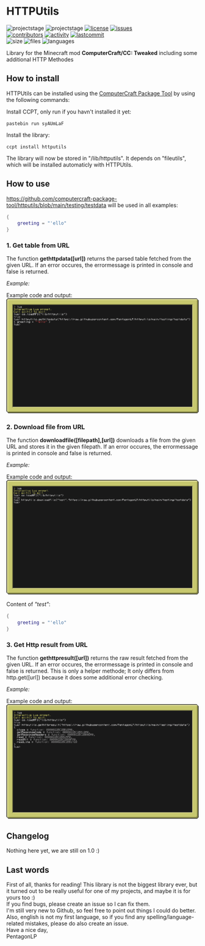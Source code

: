 # HTTPUtils
![projectstage](https://img.shields.io/badge/project%20stage-alpha-yellow)
![projectstage](https://img.shields.io/badge/version-1.0-yellow)
[![license](https://img.shields.io/github/license/computercraft-package-tool/httputils)](https://github.com/computercraft-package-tool/httputils/blob/main/LICENSE)
[![issues](https://img.shields.io/github/issues/computercraft-package-tool/httputils)](https://github.com/computercraft-package-tool/httputils/issues)<br>
[![contributors](https://img.shields.io/github/contributors/computercraft-package-tool/httputils)](https://github.com/computercraft-package-tool/httputils/graphs/contributors)
[![activity](https://img.shields.io/github/commit-activity/m/computercraft-package-tool/httputils)](https://github.com/computercraft-package-tool/httputils/commits/main)
[![lastcommit](https://img.shields.io/github/last-commit/computercraft-package-tool/httputils)](https://github.com/computercraft-package-tool/httputils/commits/main)<br>
![size](https://img.shields.io/github/languages/code-size/computercraft-package-tool/httputils)
![files](https://img.shields.io/github/directory-file-count/computercraft-package-tool/httputils)
![languages](https://img.shields.io/github/languages/count/computercraft-package-tool/httputils)<br>

Library for the Minecraft mod **ComputerCraft/CC: Tweaked** including some additional HTTP Methodes  

## How to install 
HTTPUtils can be installed using the [ComputerCraft Package Tool](https://github.com/computercraft-package-tool/ccpt) by using the following commands:

Install CCPT, only run if you havn't installed it yet:
```
pastebin run syAUmLaF
```
Install the library:
```
ccpt install httputils
```
The library will now be stored in "/lib/httputils". It depends on "fileutils", which will be installed automaticly with HTTPUtils.

## How to use

https://github.com/computercraft-package-tool/httputils/blob/main/testing/testdata will be used in all examples:  
```lua
{
	greeting = "'ello"
}
```

### **1. Get table from URL**  
The function **gethttpdata([url])** returns the parsed table fetched from the given URL. If an error occures, the errormessage is printed in console and false is returned.

*Example:*  

Example code and output:
<br><img
    alt="missing image :("
    src="https://raw.githubusercontent.com/computercraft-package-tool/httputils/main/img/getdata.png"
/><br>  

### **2. Download file from URL**  
The function **downloadfile([filepath],[url])** downloads a file from the given URL and stores it in the given filepath. If an error occures, the errormessage is printed in console and false is returned.

*Example:*  

Example code and output:
<br><img
    alt="missing image :("
    src="https://raw.githubusercontent.com/computercraft-package-tool/httputils/main/img/downloadfile.png"
/><br>  

Content of *"test"*:
```lua
{
	greeting = "'ello"
}
```

### **3. Get Http result from URL**  
The function **gethttpresult([url])** returns the raw result fetched from the given URL. If an error occures, the errormessage is printed in console and false is returned. This is only a helper methode; It only differs from http.get([url]) because it does some additional error checking.

*Example:*  

Example code and output:
<br><img
    alt="missing image :("
    src="https://raw.githubusercontent.com/computercraft-package-tool/httputils/main/img/getresult.png"
/><br>  

## Changelog
Nothing here yet, we are still on 1.0 :)

## Last words
First of all, thanks for reading! This library is not the biggest library ever, but it turned out to be really useful for one of my projects, and maybe it is for yours too :)  
If you find bugs, please create an issue so I can fix them.  
I'm still very new to Github, so feel free to point out things I could do better. Also, english is not my first language, so if you find any spelling/language-related mistakes, please do also create an issue.  
Have a nice day,  
PentagonLP
